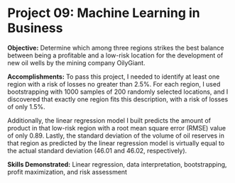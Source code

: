 # Project 09: Machine Learning in Business
 
**Objective:** Determine which among three regions strikes the best balance between being a profitable and a low-risk location for the development of new oil wells by the mining company OilyGiant.

**Accomplishments:** To pass this project, I needed to identify at least one region with a risk of losses no greater than 2.5%. For each region, I used bootstrapping with 1000 samples of 200 randomly selected locations, and I discovered that exactly one region fits this description, with a risk of losses of only 1.5%. 

Additionally, the linear regression model I built predicts the amount of product in that low-risk region with a root mean square error (RMSE) value of only 0.89. Lastly, the standard deviation of the volume of oil reserves in that region as predicted by the linear regression model is virtually equal to the actual standard deviation (46.01 and 46.02, respectively).

**Skills Demonstrated:** Linear regression, data interpretation, bootstrapping, profit maximization, and risk assessment